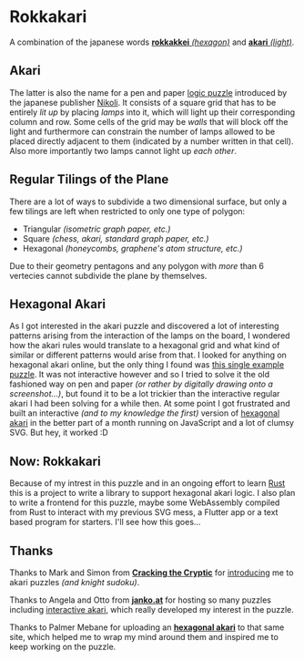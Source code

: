 # Rokkakari

A combination of the japanese words [**rokkakkei** _(hexagon)_](https://en.wiktionary.org/wiki/六角形#Japanese) and [**akari** _(light)_](https://en.wiktionary.org/wiki/明かり#Japanese). 

## Akari

The latter is also the name for a pen and paper [logic puzzle](https://en.wikipedia.org/wiki/Light_Up_(puzzle)) introduced by the japanese publisher [Nikoli](https://en.wikipedia.org/wiki/Nikoli_(publisher)).
It consists of a square grid that has to be entirely _lit up_ by placing _lamps_  into it, which will light up their corresponding column and row. Some cells of the grid may be _walls_ that will block off the light and furthermore can constrain the number of lamps allowed to be placed directly adjacent to them (indicated by a number written in that cell).
Also more importantly two lamps cannot light up _each other_.

## Regular Tilings of the Plane

There are a lot of ways to subdivide a two dimensional surface, but only a few tilings are left when restricted to only one type of polygon:

- Triangular _(isometric graph paper, etc.)_
- Square _(chess, akari, standard graph paper, etc.)_
- Hexagonal _(honeycombs, graphene's atom structure, etc.)_

Due to their geometry pentagons and any polygon with _more_ than 6 vertecies cannot subdivide the plane by themselves.

## Hexagonal Akari

As I got interested in the akari puzzle and discovered a lot of interesting patterns arising from the interaction of the lamps on the board, I wondered how the akari rules would translate to a hexagonal grid and what kind of similar or different patterns would arise from that.
I looked for anything on hexagonal akari online, but the only thing I found was [this single example puzzle](https://www.janko.at/Raetsel/Varianten/020.a.htm).
It was not interactive however and so I tried to solve it the old fashioned way on pen and paper _(or rather by digitally drawing onto a screenshot...)_, but found it to be a lot trickier than the interactive regular akari I had been solving for a while then. At some point I got frustrated and built an interactive _(and to my knowledge the first)_ version of [hexagonal akari](https://jimgerth.herokuapp.com/akari) in the better part of a month running on JavaScript and a lot of clumsy SVG. But hey, it worked :D

## Now: Rokkakari

Because of my intrest in this puzzle and in an ongoing effort to learn [Rust](https://www.rust-lang.org) this is a project to write a library to support hexagonal akari logic. I also plan to write a frontend for this puzzle,  maybe some WebAssembly compiled from Rust to  interact with my previous SVG mess, a Flutter app or a text based program for starters. I'll see how this goes...

## Thanks

Thanks to Mark and Simon from [**Cracking the Cryptic**](https://www.youtube.com/c/CrackingTheCryptic) for [introducing](https://www.youtube.com/watch?v=Xg9radRLT8s) me to akari puzzles _(and knight sudoku)_.

Thanks to Angela and Otto from [**janko.at**](https://www.janko.at/Raetsel/index.htm) for hosting so many puzzles including [interactive akari](https://www.janko.at/Raetsel/Akari/index.htm), which really developed my interest in the puzzle.

Thanks to Palmer Mebane for uploading an [**hexagonal akari**](https://www.janko.at/Raetsel/Varianten/020.a.htm) to that same site, which helped me to wrap my mind around them and inspired me to keep working on the puzzle.

